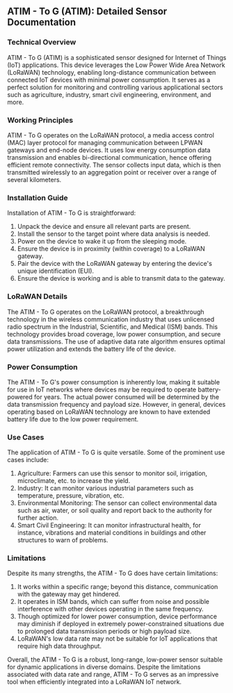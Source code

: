 ## ATIM - To G (ATIM): Detailed Sensor Documentation

### Technical Overview
ATIM - To G (ATIM) is a sophisticated sensor designed for Internet of Things (IoT) applications. This device leverages the Low Power Wide Area Network (LoRaWAN) technology, enabling long-distance communication between connected IoT devices with minimal power consumption. It serves as a perfect solution for monitoring and controlling various applicational sectors such as agriculture, industry, smart civil engineering, environment, and more.

### Working Principles
ATIM - To G operates on the LoRaWAN protocol, a media access control (MAC) layer protocol for managing communication between LPWAN gateways and end-node devices. It uses low energy consumption data transmission and enables bi-directional communication, hence offering efficient remote connectivity. The sensor collects input data, which is then transmitted wirelessly to an aggregation point or receiver over a range of several kilometers.

### Installation Guide
Installation of ATIM - To G is straightforward:

1. Unpack the device and ensure all relevant parts are present.
2. Install the sensor to the target point where data analysis is needed.
3. Power on the device to wake it up from the sleeping mode.
4. Ensure the device is in proximity (within coverage) to a LoRaWAN gateway.
5. Pair the device with the LoRaWAN gateway by entering the device's unique identification (EUI).
6. Ensure the device is working and is able to transmit data to the gateway.

### LoRaWAN Details
The ATIM - To G operates on the LoRaWAN protocol, a breakthrough technology in the wireless communication industry that uses unlicensed radio spectrum in the Industrial, Scientific, and Medical (ISM) bands. This technology provides broad coverage, low power consumption, and secure data transmissions. The use of adaptive data rate algorithm ensures optimal power utilization and extends the battery life of the device.

### Power Consumption
The ATIM - To G's power consumption is inherently low, making it suitable for use in IoT networks where devices may be required to operate battery-powered for years. The actual power consumed will be determined by the data transmission frequency and payload size. However, in general, devices operating based on LoRaWAN technology are known to have extended battery life due to the low power requirement.

### Use Cases
The application of ATIM - To G is quite versatile. Some of the prominent use cases include:

1. Agriculture: Farmers can use this sensor to monitor soil, irrigation, microclimate, etc. to increase the yield.
2. Industry: It can monitor various industrial parameters such as temperature, pressure, vibration, etc.
3. Environmental Monitoring: The sensor can collect environmental data such as air, water, or soil quality and report back to the authority for further action.
4. Smart Civil Engineering: It can monitor infrastructural health, for instance, vibrations and material conditions in buildings and other structures to warn of problems.

### Limitations
Despite its many strengths, the ATIM - To G does have certain limitations:

1. It works within a specific range; beyond this distance, communication with the gateway may get hindered.
2. It operates in ISM bands, which can suffer from noise and possible interference with other devices operating in the same frequency.
3. Though optimized for lower power consumption, device performance may diminish if deployed in extremely power-constrained situations due to prolonged data transmission periods or high payload size.
4. LoRaWAN's low data rate may not be suitable for IoT applications that require high data throughput.

Overall, the ATIM - To G is a robust, long-range, low-power sensor suitable for dynamic applications in diverse domains. Despite the limitations associated with data rate and range, ATIM - To G serves as an impressive tool when efficiently integrated into a LoRaWAN IoT network.